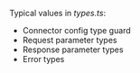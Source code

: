 Typical values in _types.ts_:

- Connector config type guard
- Request parameter types
- Response parameter types
- Error types
